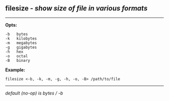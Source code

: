 ‎
=

## filesize - *show size of file in various formats*

---------------------------------------------

**Opts:**

    -b   bytes
    -k   kilobytes
    -m   megabytes
    -g   gigabytes
    -h   hex
    -o   octal
    -B   binary

**Example:**

    filesize <-b, -k, -m, -g, -h, -o, -B> /path/to/file

------------------------------------------------------
*default (no-op) is bytes / -b*
